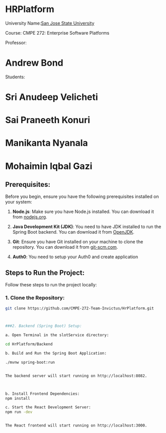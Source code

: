 # HRPlatform

University Name:[San Jose State University](http://www.sjsu.edu/)

Course: CMPE 272: Enterprise Software Platforms

Professor: 
# Andrew Bond

Students:

# Sri Anudeep Velicheti

# Sai Praneeth Konuri

# Manikanta Nyanala

# Mohaimin Iqbal Gazi
## Prerequisites:

Before you begin, ensure you have the following prerequisites installed on your system:

1. **Node.js**: Make sure you have Node.js installed. You can download it from [nodejs.org](https://nodejs.org/).

2. **Java Development Kit (JDK)**: You need to have JDK installed to run the Spring Boot backend. You can download it from [OpenJDK](https://openjdk.java.net/).

3. **Git**: Ensure you have Git installed on your machine to clone the repository. You can download it from [git-scm.com](https://git-scm.com/).

4. **Auth0**: You need to setup your Auth0 and create application

## Steps to Run the Project:

Follow these steps to run the project locally:

### 1. Clone the Repository:

```bash
git clone https://github.com/CMPE-272-Team-Invictus/HrPlatform.git



###2. Backend (Spring Boot) Setup:

a. Open Terminal in the slotService directory:

cd HrPlatform/Backend

b. Build and Run the Spring Boot Application:

./mvnw spring-boot:run


The backend server will start running on http://localhost:8082.



b. Install Frontend Dependencies:
npm install

c. Start the React Development Server:
npm run -dev


The React frontend will start running on http://localhost:3000.
















